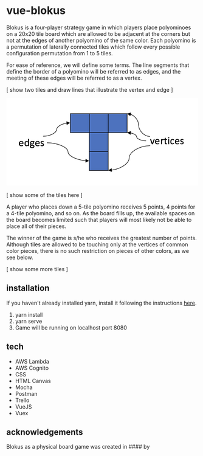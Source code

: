 # vue-blokus
Blokus is a four-player strategy game in which players place polyominoes on a 20x20 tile board which are allowed to be
adjacent at the corners but not at the edges of another polyomino of the same color. Each polyomino is 
a permutation of laterally connected tiles which follow every possible configuration permutation from 1 to 5 tiles. 

For ease of reference, we will define some terms. The line segments that define the border of a polyomino will be referred
to as edges, and the meeting of these edges will be referred to as a vertex.

[ show two tiles and draw lines that illustrate the vertex and edge ]

![Alt text](/src/assets/terms_diagram.png "Optional Title")

[ show some of the tiles here ]

A player who places down a 5-tile polyomino receives 5 points, 4 points for a 4-tile polyomino, and so on. As
the board fills up, the available spaces on the board becomes limited such that players will most likely not be able
to place all of their pieces. 

The winner of the game is s/he who receives the greatest number of points. Although tiles are allowed to 
be touching only at the vertices of common color pieces, there is no such restriction on pieces of other colors,
as we see below.

[ show some more tiles ]

## installation

If you haven't already installed yarn, install it following the instructions [here](https://yarnpkg.com/en/docs/install#mac-stable).

1. yarn install
2. yarn serve
3. Game will be running on localhost port 8080

## tech
- AWS Lambda
- AWS Cognito
- CSS
- HTML Canvas
- Mocha
- Postman
- Trello
- VueJS
- Vuex

## acknowledgements
Blokus as a physical board game was created in #### by 



